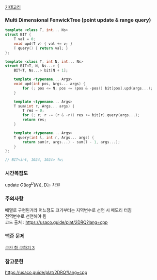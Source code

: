 [카테고리](/README.md)
### Multi Dimensional FenwickTree (point update & range query)
```cpp
template <class T, int... Ns>
struct BIT {
	T val = 0;
	void upd(T v) { val += v; }
	T query() { return val; }
};

template <class T, int N, int... Ns>
struct BIT<T, N, Ns...> {
	BIT<T, Ns...> bit[N + 1];

	template <typename... Args>
    void upd(int pos, Args... args) {
		for (; pos <= N; pos += (pos & -pos)) bit[pos].upd(args...);
	}

	template <typename... Args>
    T sum(int r, Args... args) {
		T res = 0;
		for (; r; r -= (r & -r)) res += bit[r].query(args...);
		return res;
	}

	template <typename... Args>
    T query(int l, int r, Args... args) {
		return sum(r, args...) - sum(l - 1, args...);
	}
};

// BIT<int, 1024, 1024> fw;
```
### 시간복잡도
update $O(log^D(N))$, D는 차원

### 주의사항
배열로 구현된거라 어느정도 크기부터는 지역변수로 선언 시 메모리 터짐   
전역변수로 선언해야 됨   
코드 출처 : https://usaco.guide/plat/2DRQ?lang=cpp   

### 백준 문제
[구간 합 구하기 3](https://www.acmicpc.net/problem/11658)

### 참고문헌
https://usaco.guide/plat/2DRQ?lang=cpp   